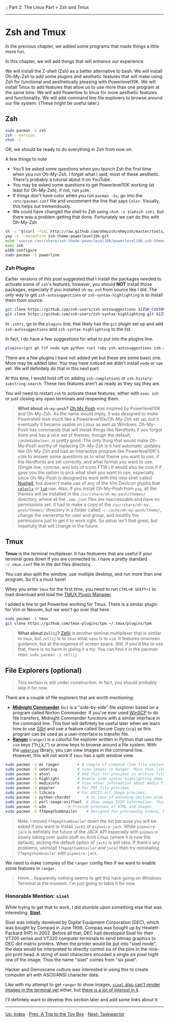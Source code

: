 :: Part 2: The Linux Part > Zsh and Tmux

---

# Zsh and Tmux

In the previous chapter, we added some programs that made things a little more fun.

In this chapter, we will add things that will enhance our experience.

We will install the Z-shell (Zsh) as a better alternative to bash.
We will install Oh-My-Zsh to add some plugins and aesthetic features that will make using Zsh for functional and aesthetically pleasing with Powerlevel10K.
We will install Tmux to add features that allow us to use more than one program at the same time.
We will add Powerline to tmux for more aesthetic features and functionality.
We will add command line file explorers to browse around our file system. (These might be useful later.)

## Zsh 

```bash
sudo pacman -S zsh															# Install Zsh
zsh --version																# Show the version of Zsh. (We're still in Bash, but that will change shortly.)
chsh -l																		# Show a list of shells we can change to.  (You can also see this in `/etc/shells`)
```

OK, we should be ready to do everything in Zsh from now on.

A few things to note
- You'll be asked some questions when you launch Zsh the first time when you run Oh-My-Zsh. I forget what I said, most of these aesthetic. There's probably a tutorial about it on YouTube.
- You may be asked some questions to get Powerlevel10K working (at least for Oh-My-Zsh), if not, run `p10k`.
- If things don't have color when you run `pacman -Ss`, go into the `/etc/pacman.conf` file and uncomment the line that says `Color`.  Visually, this helps out tremendously.
- We could have changed the shell to Zsh using `chsh -s $(which zsh)`, but there was a problem getting that done. Fortunately we can do this with Oh-My-Zsh

```bash
sh -c "$(curl -fsSL http://raw.github.com/ohmyzsh/ohmyzsh/master/tools/install.sh)" 	# Install Oh-My-Zsh.  (I should have used `yay -S oh-my-zsh-git` but this works just as well.)  (If it asks if you want to change the default shell to Zsh, say yes!)
yay -S --noconfirm zsh-theme-powerlevel10k-git											# Install the powerlevel10k them for zsh.
echo 'source /usr/share/zsh-theme-powerlevel10k/powerlevel10k.zsh-theme' >> ~/.zshrc	# Use the Powerlevel10K theme in Zsh. (You could use it in Bash too, but I'm not going to do that.)
exec zsh																				# Restart zsh
p10k configure																			# Configure the Powerlevel10k prompt.
sudo pacman -S powerline																# Install powerline. The command to enable it for tmux should be in `~/.tmux.conf`.
```

### Zsh Plugins

Earlier versions of this post suggested that I install the packages needed to activate some of `zsh`'s features, however, you should **NOT** install those packages, especially if you installed `oh-my-zsh` from source like I did.
The only way to get `zsh-autosuggestions` or `zsh-syntax-highlighting` is to install them from source.

```bash
git clone https://github.com/zsh-users/zsh-autosuggestions ${ZSH_CUSTOM:-~/.oh-my-zsh/custom}/plugins/zsh-autosuggestions
git clone https://github.com/zsh-users/zsh-syntax-highlighting.git ${ZSH_CUSTOM:-~/.oh-my-zsh/custom}/plugins/zsh-syntax-highlighting
```

In `.zshrc`, go to the `plugins` line, that likely has the `git` plugin set up and add `zsh-autosuggestions` and `zsh-syntax-highlighting` to the list.

In fact, I do have a few suggestions for what to put into the plugins line.

```bash
plugins=(git gh fzf node npm python rust ruby zsh-autosuggestions zsh-syntax-highlighting)
```

There are a few plugins I have not added yet but these are some basic one.  More may be added later.  You may have noticed we didn't install `node` or `npm` yet.  We will definitely do that in this next part.

At this time, I would hold off on adding `zsh-completions` or `zsh-history-substring-search`. These two features aren't as ready as they say they are.

You will need to restart `zsh` to activate these features, either with `exec zsh` or just closing any open terminals and reopening them.

> **What about `oh-my-posh`?**
> [Oh My Posh](https://ohmyposh.dev/) was inspired by Powerlevel10K and Oh-My-Zsh. As the name would imply, it was designed to make Powershell look much like a Powerlevel10k/Oh-My-Zsh set up, but it eventually it became usable on Linux as well as Windows.  Oh-My-Posh has commands that will install things like Nerdfonts if you forgot them and has a nice set of themes, though the default, `jandedobbeleer`, is pretty good.  The only thing that would make Oh-My-Posh worthy of replacing Oh-My-Zsh is it had automatic updates like Oh-My-Zsh and had an interactive program like Powerlevel10K's `p10k` to answer some questions as to what theme you want to use, if the Nerdfonts are set correctly, and what format you want to use. (Single line, concise, and lots of icons FTW.) It would also be cool if if gave you the option to pick what shell you want to use, especially since Oh-My-Posh is designed to work with this new shell called [Nushell](https://www.nushell.sh/), but doesn't make use of any of the Vim DevIcon glyphs that [`colorls`](https://github.com/athityakumar/colorls) or [`lsd`](https://github.com/Peltoche/lsd) use.  Also, if you install Oh-My-Posh from `yay`, all the themes will be installed in the `/usr/share/oh-my-posh/themes/` directory, where all the `.omp.json` files are inaccessable and have no permissions set. (I had to make a copy of the `/usr/share/oh-my-posh/themes/` directory in a folder called `~/.cache/oh-my-posh/theme/`, change the ownership for user and group, and modifiy the permissions just to get it to work right.  So setup isn't that great, but hopefully that will change in the future.

## Tmux

**Tmux** is the *t*erminal *mu*ltiple*x*er.  It has featueres that are useful if your terminal goes down if you are connected to.  I have a pretty standard `~/.tmux.conf` file in the dot files directory.

You can also split the window, use multiple desktop, and run more than one program.  So it's a must have!

Whey you enter `tmux` for the first time, you need to run `CTRL+B SHIFT+I` to load download and load the [TMUX Plugin Manager](https://github.com/tmux-plugins/tpm). 

I added a line to get Powerline working for Tmux.  There is a similar plugin for Vim or Neovim, but we won't go over that here.

```bash
sudo pacman -S tmux																		# Install the terminal multiplexer. (We'll have some basic stuff set up in `~/.tmux.conf`)
git clone https://github.com/tmux-plugins/tpm ~/.tmux/plugins/tpm						# Install the TMUX plugin manager.
```

> **What about `Zellij`?**
> [Zellij](https://zellij.dev/) is another teminal multiplexer that is similar to `tmux`, but `zellij` is to `tmux` what `nano` is to `vim`. It features onscreen guidance, but at the expense of screen space. Still, if you'd like to use that, there is no harm in giving it a try.
> You can find it in the pacman repo: `sudo pacman -S zellij`

## File Explorers (optional)

> This section is still under construction. In fact, you should probably skip it for now.

There are a couple of file explorers that are worth mentioning:

- [**Midnight Commander**](https://midnight-commander.org/) (`mc`) is a "side-by-side" file explorer based on a program called Norton Commander. If you've ever used [WinSCP](https://winscp.net/) to do file transfers, Midnight Commander functions with a similar interface in the command line.  This tool will defintely be useful later when we learn how to use [SSH](../Part3/02-SSH) and use a feature called Secure Copy (`scp`) as this program can be used as a user-interface to transfer file.
- [**Ranger**](https://ranger.github.io/) (`ranger`) is a colorful file explorer written in Python that uses the `vim` keys ("h,j,k,l") or arrow keys to browse around a file system.  With the [`ueberzug`](https://github.com/seebye/ueberzug) library, you can view images in the command line.  However, this will not work if `tmux` has a split window view.

```bash
sudo pacman -S mc ranger		# A couple of command-line file explorers. Try them out.
sudo pacman -S ueberzug			# View images in Ranger. More than likely, animated GIFs won't work. Also, it won't work if tmux is using a split window. Still workth installing.
sudo pacman -S atool			# Add this for previews in archive files.
sudo pacman -S highlight		# Enable code syntax highlighting when viewing source code files.
sudo pacman -S mediainfo		# View other information about media files.
sudo pacman -S poppler			# For PDF file previews
sudo pacman -S libcaca			# For ASCII-art image previews.
sudo pacman -S python-chardet		# In case of encoding dection problems.
sudo pacman -S perl-image-exiftool	# Show image EXIF information. This might be installed already if you installed imagemagick
sudo pacman -S w3m			# Provide previews of HTML and Images
sudo pacman -S ffmpegthumbnailer	# Designed for previewing videos, but should work for images too.
```

> Note: I moved `ffmpegthumbnailer` down the list because you will be asked if you want to install `jack2` or `pipewire-jack`.  While `pipewire-jack` is defintely the future of the JACK API especially with `pipewire` slowly taking over audio stuff on Arch Linux (where it is now the default), picking the default option of `jack2` is still idea.  If there's any problems, uninstall `ffmpegthumbnailer` and `jack2` then try reinstalling `ffmpegthumbnailer` with `pipewire-jack`.

We need to make compies of the `ranger` config files if we want to enable some features in `ranger`.

> Hmm... Apparently nothing seems to get this hack going on Windows Terminal at the moment. I'm just going to table it for now.

### Honorable Mention: `sixel`

While trying to get that to work, I did stumble upon something else that was interesting: [**Sixel**](https://en.wikipedia.org/wiki/Sixel).

Sixel was initially develoed by Digital Equipment Corporation (DEC), which was bought by Compaq in June 1998. Compaq was bought up by Hewlett-Packard (HP) in 2002. Before all that, DEC had developed Sixel for their VT200 series and VT320 computer terminals to send bitmap graphics to DEC dot matrix printers.  When the printer would be put into "sixel mode", the data would be interpreted to directly control six of the pins in the nine-pin print head.  A string of sixel characters encoded a single *six pixel* hight row of the image. Thus the name "sixel" comes from "six pixel".

Hacker and Demoscene culture was interested in using this to create computer art with ASCII/ANSI character data. 

Like with my attempt to get `ranger` to show images, [`sixel` also can't render images in the terminal yet](https://github.com/microsoft/terminal/issues/448) either, but [there is a lot of interest in it](https://github.com/microsoft/terminal/issues/5746).

I'll defintely want to develop this section later and add some links about it.

---
[Up: Index](../00-START_HERE.md) &middot;
[Prev: A Trip to the Toy Box](02-ToysAndTools.md) &middot;
[Next: Taskwarrior](04-Taskwarrior.md)

